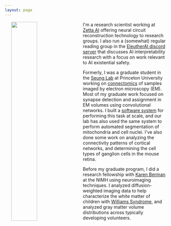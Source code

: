 ```yaml
---
layout: page
---
```


<img style="padding: 0 20px;" align="left" src="assets/picture.jpg" width="40%">

I'm a research scientist working at [Zetta AI](http://zetta.ai) offering neural circuit reconstruction technology to research groups. I also run a (somewhat) regular reading group in the [EleutherAI discord server](https://discord.gg/zBGx3azzUn) that discusses AI interpretability research with a focus on work relevant to AI existential safety.

Formerly, I was a graduate student in the [Seung Lab](https://www.seunglab.org) at Princeton University working on [connectomics](https://en.wikipedia.org/wiki/Connectome) of samples imaged by electron microscopy (EM). Most of my graduate work focused on synapse detection and assignment in EM volumes using convolutional networks. I built a [software system](https://github.com/nicholasturner1/Synaptor) for performing this task at scale, and our lab has also used the same system to perform automated segmentation of mitochondria and cell nuclei. I've also done some work on analyzing the connectivity patterns of cortical networks, and determining the cell types of ganglion cells in the mouse retina.

Before my graduate program, I did a research fellowship with [Karen Berman](https://irp.nih.gov/pi/karen-berman) at the NIMH using neuroimaging techniques. I analyzed diffusion-weighted imaging data to help characterize the white matter of children with [Williams Syndrome](https://en.wikipedia.org/wiki/Williams_syndrome), and analyzed gray matter volume distributions across typically developing volunteers.
